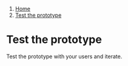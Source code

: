 1.  [Home](/docs/core/contents)
2.	[Test the prototype](#)

# Test the prototype

Test the prototype with your users and iterate.
